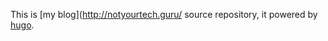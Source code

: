 This is [my blog](http://notyourtech.guru/ source repository, it powered by [hugo](http://gohugo.io/).
